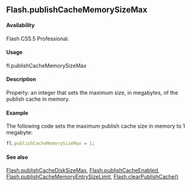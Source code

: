 ## Flash.publishCacheMemorySizeMax

#### Availability

Flash CS5.5 Professional.

#### Usage

fl.publishCacheMemorySizeMax

#### Description

Property: an integer that sets the maximum size, in megabytes, of the publish cache in memory.

#### Example

The following code sets the maximum publish cache size in memory to 1 megabyte:

```javascript
fl.publishCacheMemorySizeMax = 1;
```

#### See also

[Flash.publishCacheDiskSizeMax](../Flash_object_/Flash50.md), [Flash.publishCacheEnabled](../Flash_object_/Flash51.md), [Flash.publishCacheMemoryEntrySizeLimit](../Flash_object_/Flash52.md), [Flash.clearPublishCache()](../Flash_object_/Flash5.md)
